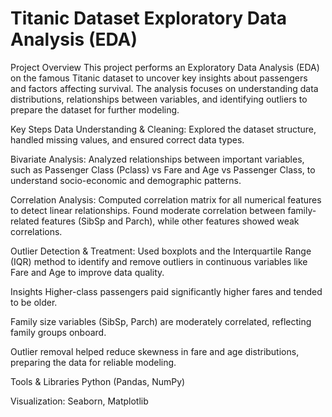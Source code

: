 # Titanic Dataset Exploratory Data Analysis (EDA)

Project Overview
This project performs an Exploratory Data Analysis (EDA) on the famous Titanic dataset to uncover key insights about passengers and factors affecting survival. The analysis focuses on understanding data distributions, relationships between variables, and identifying outliers to prepare the dataset for further modeling.

Key Steps
Data Understanding & Cleaning:
Explored the dataset structure, handled missing values, and ensured correct data types.

Bivariate Analysis:
Analyzed relationships between important variables, such as Passenger Class (Pclass) vs Fare and Age vs Passenger Class, to understand socio-economic and demographic patterns.

Correlation Analysis:
Computed correlation matrix for all numerical features to detect linear relationships. Found moderate correlation between family-related features (SibSp and Parch), while other features showed weak correlations.

Outlier Detection & Treatment:
Used boxplots and the Interquartile Range (IQR) method to identify and remove outliers in continuous variables like Fare and Age to improve data quality.

Insights
Higher-class passengers paid significantly higher fares and tended to be older.

Family size variables (SibSp, Parch) are moderately correlated, reflecting family groups onboard.

Outlier removal helped reduce skewness in fare and age distributions, preparing the data for reliable modeling.

Tools & Libraries
Python (Pandas, NumPy)

Visualization: Seaborn, Matplotlib


